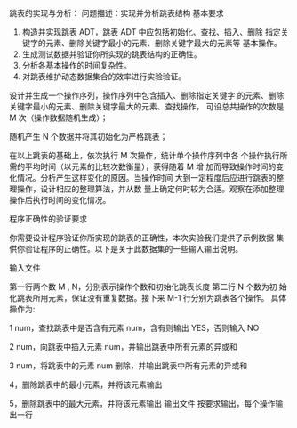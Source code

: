 跳表的实现与分析：
问题描述：实现并分析跳表结构
基本要求 
1. 构造并实现跳表 ADT，跳表 ADT 中应包括初始化、查找、插入、删除
指定关键字的元素、删除关键字最小的元素、删除关键字最大的元素等
基本操作。 
2. 生成测试数据并验证你所实现的跳表结构的正确性。 
3. 分析各基本操作的时间复杂性。 
4. 对跳表维护动态数据集合的效率进行实验验证。 

设计并生成一个操作序列，操作序列中包含插入、删除指定关键字
的元素、删除关键字最小的元素、删除关键字最大的元素、查找操作，
可设总共操作的次数是 M 次（操作数据随机生成）； 

随机产生 N 个数据并将其初始化为严格跳表； 

在以上跳表的基础上，依次执行 M 次操作，统计单个操作序列中各
个操作执行所需的平均时间（以元素的比较次数衡量），获得随着 M 增
加而导致操作时间的变化情况。分析产生这样变化的原因。当操作时间
大到一定程度后应进行跳表的整理操作，设计相应的整理算法，并从数
量上确定何时较为合适。观察在添加整理操作后执行时间的变化情况。 

程序正确性的验证要求 

你需要设计程序验证你所实现的跳表的正确性，本次实验我们提供了示例数据
集供你验证程序的正确性。以下是关于此数据集的一些输入输出说明。 

输入文件 

第一行两个数 M , N，分别表示操作个数和初始化跳表长度 第二行 N 个数为初
始化跳表所用元素，保证没有重复数据。接下来 M-1 行分别为跳表各个操作。
具体操作为: 

 1 num，查找跳表中是否含有元素 num，含有则输出 YES，否则输入 NO 

 2 num，向跳表中插入元素 num，并输出跳表中所有元素的异或和 

 3 num，将跳表中的元素 num 删除，并输出跳表中所有元素的异或和 

 4，删除跳表中的最小元素，并将该元素输出 

 5，删除跳表中的最大元素，并将该元素输出 
输出文件 
按要求输出，每个操作输出一行 
